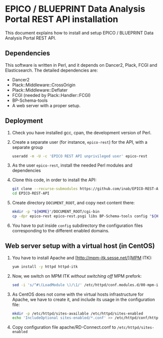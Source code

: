 EPICO / BLUEPRINT Data Analysis Portal REST API installation
====================================================

This document explains how to install and setup EPICO / BLUEPRINT Data Analysis Portal REST API.

Dependencies
------------

This software is written in Perl, and it depends on Dancer2, Plack, FCGI and Elasticsearch.
The detailed dependencies are:

* Dancer2
* Plack::Middleware::CrossOrigin
* Plack::Middleware::Deflater
* FCGI	(needed by Plack::Handler::FCGI)
* BP-Schema-tools
* A web server with a proper setup.

## Deployment
1. Check you have installed gcc, cpan, the development version of Perl.

2. Create a separate user (for instance, `epico-rest`) for the API, with a separate group

	```bash
	useradd -m -U -c 'EPICO REST API unprivileged user' epico-rest
	```

3. As the user `epico-rest`, install the needed Perl modules and dependencies

4. Clone this code, in order to install the API:

	```bash
	git clone --recurse-submodules https://github.com/inab/EPICO-REST-API.git
	cd EPICO-REST-API
	```

5. Create directory `DOCUMENT_ROOT`, and copy next content there:

	```bash
	mkdir -p "${HOME}"/DOCUMENT_ROOT/cgi-bin
	cp -dpr epico-rest epico-rest.psgi libs BP-Schema-tools config "${HOME}"/DOCUMENT_ROOT/cgi-bin
	```

6. You have to put inside `config` subdirectory the configuration files corresponding to the different enabled domains.

## Web server setup with a virtual host (in CentOS)

1. You have to install Apache and [http://mpm-itk.sesse.net/](MPM ITK):
	
	```bash
	yum install -y httpd httpd-itk
	```

2. Now, we switch on MPM ITK *without switching off* MPM prefork:

	```bash
	sed -i 's/^#\(LoadModule \)/\1/' /etc/httpd/conf.modules.d/00-mpm-itk.conf
	```

3. As CentOS does not come with the virtual hosts infrastructure for Apache, we have to create it, and include its usage in the configuration file:

	```bash
	mkdir -p /etc/httpd/sites-available /etc/httpd/sites-enabled
	echo 'IncludeOptional sites-enabled/*.conf' >> /etc/httpd/conf/httpd.conf
	```

4. Copy configuration file apache/RD-Connect.conf to `/etc/httpd/sites-enabled`
